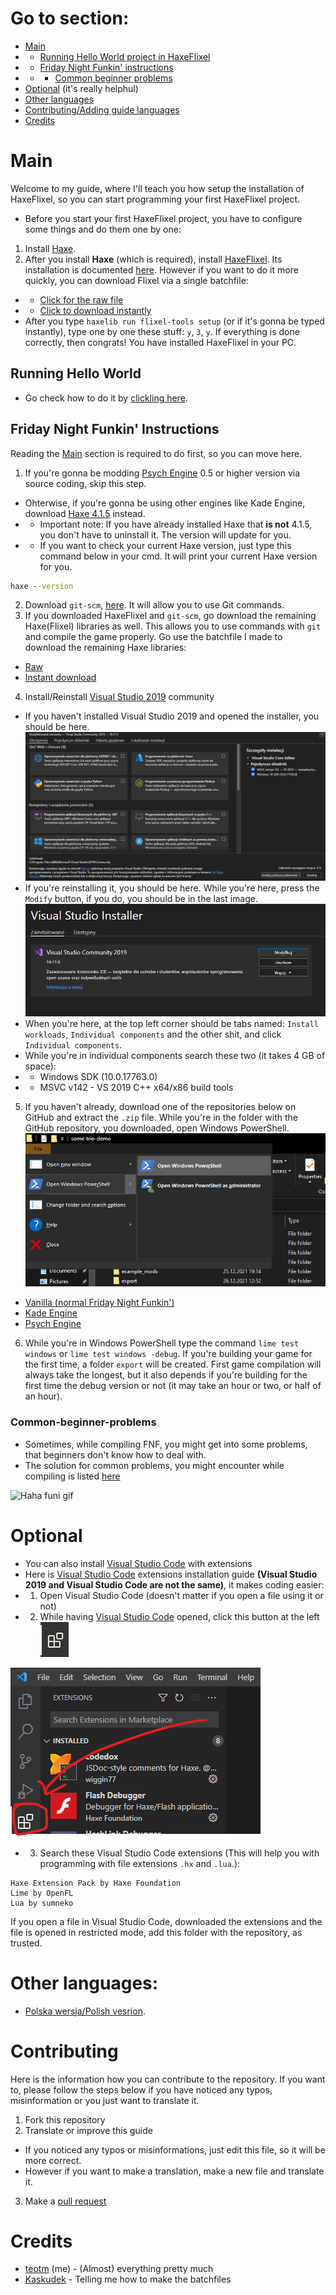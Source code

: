 # Go to section:
- [Main](#Main)
- - [Running Hello World project in HaxeFlixel](#Running-Hello-World)
- - [Friday Night Funkin' instructions](#Friday-Night-Funkin-Instructions)
- - - [Common beginner problems](#Common-beginner-problems)
- [Optional](#Optional) (it's really helphul)
- [Other languages](#Other-languages)
- [Contributing/Adding guide languages](#Contributing)
- [Credits](#Credits)


# Main
Welcome to my guide, where I'll teach you how setup the installation of HaxeFlixel, so you can start programming your first HaxeFlixel project.
- Before you start your first HaxeFlixel project, you have to configure some things and do them one by one:
1. Install [Haxe](https://haxe.org/download/).
2. After you install **Haxe** (which is required), install [HaxeFlixel](https://haxeflixel.com/). Its installation is documented [here](https://haxeflixel.com/documentation/install-haxeflixel/). However if you want to do it more quickly, you can download Flixel via a single batchfile:
- - [Click for the raw file](https://raw.githubusercontent.com/teotm/friday-night-funkin-source-code-guide/main/batchFiles/1_haxe_commands_part_1.bat)
- - [Click to download instantly](https://cdn.discordapp.com/attachments/848938574254440468/983466914808496148/1_haxe_commands_part_1.bat)
- After you type `haxelib run flixel-tools setup` (or if it's gonna be typed instantly), type one by one these stuff: `y`, `3`, `y`. If everything is done correctly, then congrats! You have installed HaxeFlixel in your PC.


## Running Hello World
- Go check how to do it by [clickling here](https://haxeflixel.com/documentation/hello-world/).


## Friday Night Funkin' Instructions
Reading the [Main](#Main) section is required to do first, so you can move here.
1. If you're gonna be modding [Psych Engine](https://github.com/ShadowMario/FNF-PsychEngine) 0.5 or higher version via source coding, skip this step.
- Ohterwise, if you're gonna be using other engines like Kade Engine, download [Haxe 4.1.5](https://haxe.org/download/version/4.1.5/) instead.
- - Important note: If you have already installed Haxe that **is not** 4.1.5, you don't have to uninstall it. The version will update for you.
- - If you want to check your current Haxe version, just type this command below in your cmd. It will print your current Haxe version for you.
```cmd
haxe --version
```
2. Download `git-scm`, [here](https://git-scm.com/downloads). It will allow you to use Git commands.
3. If you downloaded HaxeFlixel and `git-scm`, go download the remaining Haxe(Flixel) libraries as well. This allows you to use commands with `git` and compile the game properly. Go use the batchfile I made to download the remaining Haxe libraries:
- [Raw](https://github.com/teotm/friday-night-funkin-source-code-guide/blob/main/batchFiles/2_haxe_commands_part_2.bat)
- [Instant download](https://cdn.discordapp.com/attachments/848938574254440468/983478736953430067/2_haxe_commands_part_2.bat)
4. Install/Reinstall [Visual Studio 2019](https://docs.microsoft.com/en-us/visualstudio/releases/2019/release-notes) community
- If you haven't installed Visual Studio 2019 and opened the installer, you should be here. ![visual-studio](otherLangs/template/images/visual-studio.png)
- If you're reinstalling it, you should be here. While you're here, press the `Modify` button, if you do, you should be in the last image. ![modyfikuj](otherLangs/template/images/modyfikuj.png)
- When you're here, at the top left corner should be tabs named: `Install workloads`, `Individual components` and the other shit, and click `Individual components`.
- While you're in individual components search these two (it takes 4 GB of space):
- - Windows SDK (10.0.17763.0)
- - MSVC v142 - VS 2019 C++ x64/x86 build tools
5. If you haven't already, download one of the repositories below on GitHub and extract the `.zip` file. While you're in the folder with the GitHub repository, you downloaded, open Windows PowerShell. ![powershell](otherLangs/template/images/explorer.png)
- [Vanilla (normal Friday Night Funkin')](https://github.com/ninjamuffin99/Funkin)
- [Kade Engine](https://github.com/KadeDev/Kade-Engine)
- [Psych Engine](https://github.com/ShadowMario/FNF-PsychEngine)
6. While you're in Windows PowerShell type the command `lime test windows` or `lime test windows -debug`. If you're building your game for the first time, a folder `export` will be created. First game compilation will always take the longest, but it also depends if you're building for the first time the debug version or not (it may take an hour or two, or half of an hour).

### Common-beginner-problems
- Sometimes, while compiling FNF, you might get into some problems, that beginners don't know how to deal with.
- The solution for common problems, you might encounter while compiling is listed [here](Solutions.md)

![Haha funi gif](otherLangs/template/images/funi-gif.gif)


# Optional
- You can also install [Visual Studio Code](https://code.visualstudio.com/download) with extensions
- Here is [Visual Studio Code](https://code.visualstudio.com/download) extensions installation guide **(Visual Studio 2019 and Visual Studio Code are not the same)**, it makes coding easier:
- 1. Open Visual Studio Code (doesn't matter if you open a file using it or not)
- 2. While having [Visual Studio Code](https://code.visualstudio.com/download) opened, click this button at the left ![image](otherLangs/template/images/extensions.png)

![image](otherLangs/template/images/extension-this-one.png)

- 3. Search these Visual Studio Code extensions (This will help you with programming with file extensions `.hx` and `.lua`.):
```
Haxe Extension Pack by Haxe Foundation
Lime by OpenFL
Lua by sumneko
```
If you open a file in Visual Studio Code, downloaded the extensions and the file is opened in restricted mode, add this folder with the repository, as trusted.

# Other languages:
- [Polska wersja/Polish vesrion](https://github.com/teotm/friday-night-funkin-source-code-guide/blob/main/otherLangs/polVesion/README.md).

# Contributing
Here is the information how you can contribute to the repository. If you want to, please follow the steps below if you have noticed any typos, misinformation or you just want to translate it.
1. Fork this repository
2. Translate or improve this guide
- If you noticed any typos or misinformations, just edit this file, so it will be more correct.
- However if you want to make a translation, make a new file and translate it.
3. Make a [pull request](https://github.com/teotm/friday-night-funkin-source-code-guide/pulls)

# Credits
- [teotm](https://www.youtube.com/channel/UCJnOkGILRMpEAgbS0A91cWQ) (me) - (Almost) everything pretty much
- [Kaskudek](https://www.youtube.com/channel/UCpkRxfWt_zcGw5C0Hu17Vkg) - Telling me how to make the batchfiles
